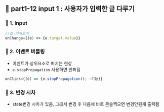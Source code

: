 ## 🔧 part1-12 input 1 : 사용자가 입력한 글 다루기

### 🔹 1. input

```jsx
//값 가져오기
onChange={(e) => {e.target.value}}
```

### 🔹 2. 이벤트 버블링

- 이벤트가 상위요소로 퍼지는 현상
- `e.stopPropagation` 사용하면 안퍼짐

```jsx
onClick={(e) => {e.stopPropagation(); ~기능}}
```

### 🔹 3. 변경 시차

- state변경 시차가 있음, 그래서 변경 후 다음에 바로 콘솔찍으면 변경안된게 출력됨
